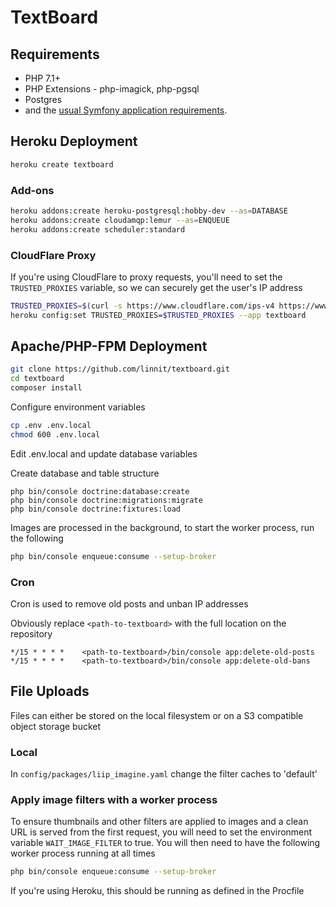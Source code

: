TextBoard
=========

Requirements
------------
   * PHP 7.1+
   * PHP Extensions - php-imagick, php-pgsql
   * Postgres
   * and the [usual Symfony application requirements][1].

Heroku Deployment
-----------------

```bash
heroku create textboard
```

### Add-ons

```bash
heroku addons:create heroku-postgresql:hobby-dev --as=DATABASE
heroku addons:create cloudamqp:lemur --as=ENQUEUE
heroku addons:create scheduler:standard
```

### CloudFlare Proxy

If you're using CloudFlare to proxy requests, you'll need to set the `TRUSTED_PROXIES` variable, so we can securely get the user's IP address

```bash
TRUSTED_PROXIES=$(curl -s https://www.cloudflare.com/ips-v4 https://www.cloudflare.com/ips-v6 | tr '\n' ',')
heroku config:set TRUSTED_PROXIES=$TRUSTED_PROXIES --app textboard 
```

Apache/PHP-FPM Deployment
-------------------------

```bash
git clone https://github.com/linnit/textboard.git
cd textboard
composer install
```

Configure environment variables

```bash
cp .env .env.local
chmod 600 .env.local
```

Edit .env.local and update database variables

Create database and table structure

```
php bin/console doctrine:database:create
php bin/console doctrine:migrations:migrate
php bin/console doctrine:fixtures:load
```

Images are processed in the background, to start the worker process, run the following

```bash
php bin/console enqueue:consume --setup-broker
```

### Cron

Cron is used to remove old posts and unban IP addresses

Obviously replace `<path-to-textboard>` with the full location on the repository

```
*/15 * * * *    <path-to-textboard>/bin/console app:delete-old-posts
*/15 * * * *    <path-to-textboard>/bin/console app:delete-old-bans
```


File Uploads
------------

Files can either be stored on the local filesystem or on a S3 compatible object storage bucket

### Local

In `config/packages/liip_imagine.yaml` change the filter caches to 'default'

### Apply image filters with a worker process

To ensure thumbnails and other filters are applied to images and a clean URL is served from the first request, you will need to set the environment variable `WAIT_IMAGE_FILTER` to true. You will then need to have the following worker process running at all times

```bash
php bin/console enqueue:consume --setup-broker
```

If you're using Heroku, this should be running as defined in the Procfile




[1]: https://symfony.com/doc/4.4/setup.html
